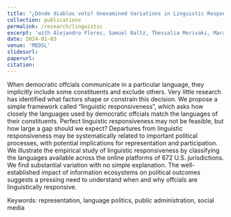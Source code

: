 ```yaml
---
title: "¿Dónde diablos voto? Unexamined Variations in Linguistic Responsiveness"
collection: publications
permalink: /research/linguistic
excerpt: 'with Alejandro Flores, Samuel Baltz, Thessalia Merivaki, Mara Suttmann-Lee, and Charles Stweart III'
date: 2024-01-03
venue: 'MEDSL'
slidesurl: 
paperurl: 
citation: 
---
```


When democratic offcials communicate in a particular language, they implicitly include some constituents and exclude others. Very little research has identified what factors shape or constrain this decision. We propose a simple framework called “linguistic responsiveness”, which asks how closely the languages used by democratic offcials match the languages of their constituents. Perfect linguistic responsiveness may not be feasible, but how large a gap should we expect? Departures from linguistic responsiveness may be systematically related to important political processes, with potential implications for representation and participation. We illustrate the empirical study of linguistic responsiveness by classifying the languages available across the online platforms of 672 U.S. jurisdictions. We find substantial variation with no simple explanation. The well-established impact of information ecosystems on political outcomes suggests a pressing need to understand when and why offcials are linguistically responsive.

Keywords: representation, language politics, public administration, social media
